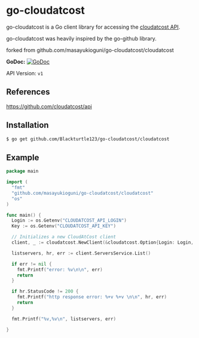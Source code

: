# go-cloudatcost

go-cloudatcost is a Go client library for accessing the [cloudatcost API](https://github.com/cloudatcost/api).

go-cloudatcost was heavily inspired by the go-github library.

forked from github.com/masayukioguni/go-cloudatcost/cloudatcost

**GoDoc:** [![GoDoc](https://godoc.org/github.com/masayukioguni/go-cloudatcost/cloudatcost?status.svg)](https://godoc.org/github.com/masayukioguni/go-cloudatcost/cloudatcost)

API Version: `v1`

## References
https://github.com/cloudatcost/api

## Installation
```bash
$ go get github.com/Blackturtle123/go-cloudatcost/cloudatcost
```

## Example

```go
package main

import (
  "fmt"
  "github.com/masayukioguni/go-cloudatcost/cloudatcost"
  "os"
)

func main() {
  Login := os.Getenv("CLOUDATCOST_API_LOGIN")
  Key := os.Getenv("CLOUDATCOST_API_KEY")

  // Initializes a new CloudAtCost client
  client, _ := cloudatcost.NewClient(&cloudatcost.Option{Login: Login, Key: Key})

  listservers, hr, err := client.ServersService.List()

  if err != nil {
    fmt.Printf("error: %v\n\n", err)
    return
  }

  if hr.StatusCode != 200 {
    fmt.Printf("http response error: %+v %+v \n\n", hr, err)
    return
  }

  fmt.Printf("%v,%v\n", listservers, err)

}
```